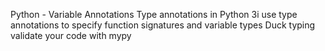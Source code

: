 Python - Variable Annotations
Type annotations in Python 3i
use type annotations to specify function signatures and variable types
Duck typing
validate your code with mypy
